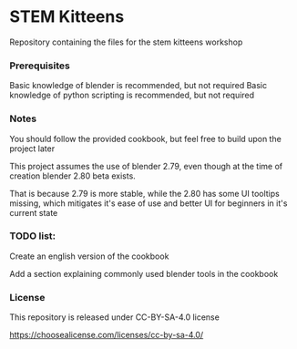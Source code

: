 # STEM Kitteens
Repository containing the files for the stem kitteens workshop

### Prerequisites
Basic knowledge of blender is recommended, but not required
Basic knowledge of python scripting is recommended, but not required

### Notes
You should follow the provided cookbook, but feel free to build upon the project later

This project assumes the use of blender 2.79, even though at the time of creation blender 2.80 beta exists.

That is because 2.79 is more stable, while the 2.80 has some UI tooltips missing, which mitigates it's ease of use and better UI for beginners in it's current state

### TODO list:
Create an english version of the cookbook

Add a section explaining commonly used blender tools in the cookbook

### License
This repository is released under CC-BY-SA-4.0 license

https://choosealicense.com/licenses/cc-by-sa-4.0/
